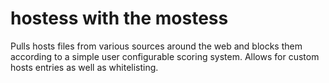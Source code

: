 # hostess with the mostess

Pulls hosts files from various sources around the web and blocks them according to a simple user configurable scoring system.
Allows for custom hosts entries as well as whitelisting.
